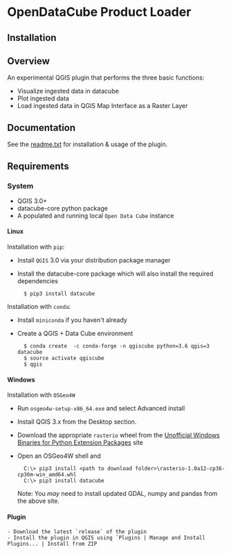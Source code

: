 # OpenDataCube Product Loader 

## Installation

## Overview
An experimental QGIS plugin that performs the three basic functions:
* Visualize ingested data in datacube
* Plot ingested data
* Load ingested data in QGIS Map Interface as a Raster Layer

## Documentation
See the [readme.txt](https://github.com/ashu6397/OpenDataCube-Product-Loader/blob/master/opendatacubeproductloaderplugin/README.txt) for installation & usage of the plugin.

## Requirements

### System
* QGIS 3.0+
* datacube-core python package
* A populated and running local `Open Data Cube` instance

#### Linux

Installation with `pip`:

- Install `QGIS` 3.0 via your distribution package manager
- Install the datacube-core package which will also install the required dependencies

        $ pip3 install datacube

Installation with `conda`:

- Install `miniconda` if you haven't already
- Create a QGIS + Data Cube environment

        $ conda create  -c conda-forge -n qgiscube python=3.6 qgis=3 datacube
        $ source activate qgiscube
        $ qgis

#### Windows


Installation with `OSGeo4W`

- Run `osgeo4w-setup-x86_64.exe` and select Advanced install
- Install QGIS 3.x from the Desktop section.
- Download the appropriate `rasterio` wheel from the
  [Unofficial Windows Binaries for Python Extension Packages](https://www.lfd.uci.edu/~gohlke/pythonlibs/#rasterio>)
  site
- Open an OSGeo4W shell and

        C:\> pip3 install <path to download folder>\rasterio-1.0a12-cp36-cp36m-win_amd64.whl
        C:\> pip3 install datacube

    Note: You *may* need to install updated GDAL, numpy and pandas from the above site.


#### Plugin
~~~~~~
- Download the latest `release` of the plugin
- Install the plugin in QGIS using `Plugins | Manage and Install Plugins... | Install from ZIP
